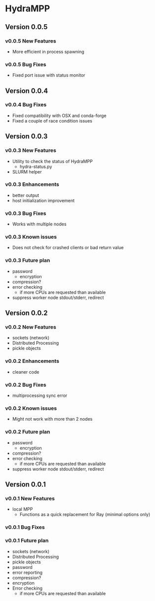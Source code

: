 # HydraMPP

## Version 0.0.5

### v0.0.5 New Features

- More efficient in process spawning

### v0.0.5 Bug Fixes

- Fixed port issue with status monitor

## Version 0.0.4

### v0.0.4 Bug Fixes

- Fixed compatibility with OSX and conda-forge
- Fixed a couple of race condition issues

## Version 0.0.3

### v0.0.3 New Features

- Utility to check the status of HydraMPP
  - hydra-status.py
- SLURM helper

### v0.0.3 Enhancements

- better output
- host initialization improvement

### v0.0.3 Bug Fixes

- Works with multiple nodes

### v0.0.3 Known issues

- Does not check for crashed clients or bad return value

### v0.0.3 Future plan

- password
  - encryption
- compression?
- error checking
  - if more CPUs are requested than available
- suppress worker node stdout/stderr, redirect

## Version 0.0.2

### v0.0.2 New Features

- sockets (network)
- Distributed Processing
- pickle objects

### v0.0.2 Enhancements

- cleaner code

### v0.0.2 Bug Fixes

- multiprocessing sync error

### v0.0.2 Known issues

- Might not work with more than 2 nodes

### v0.0.2 Future plan

- password
  - encryption
- compression?
- error checking
  - if more CPUs are requested than available
- suppress worker node stdout/stderr, redirect

## Version 0.0.1

### v0.0.1 New Features

- local MPP
  - Functions as a quick replacement for Ray (minimal options only)

### v0.0.1 Bug Fixes

### v0.0.1 Future plan

- sockets (network)
- Distributed Processing
- pickle objects
- password
- error reporting
- compression?
- encryption
- Error checking
  - if more CPUs are requested than available
